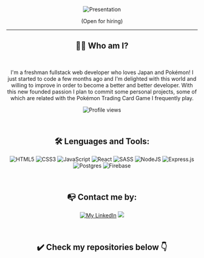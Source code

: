 <p align="center">
  <img src="https://github.com/2Tucho/2Tucho/assets/105043263/9bf4325b-773c-465c-a6e8-0a33a877be12" alt="Presentation"">
</p>
<p align="center">(Open for hiring)</p>

___

<h2 align="center">👨‍💻 Who am I?</h2>
<br>

<p align="center">I'm a freshman fullstack web developer who loves Japan and Pokémon! I just started to code a few months ago and I'm delighted with this world and willing to improve in order to become a better and better developer. With this new founded passion I plan to commit some personal projects, some of which are related with the Pokémon Trading Card Game I frequently play.</p>

<div align="center">
  
![Profile views](https://komarev.com/ghpvc/?username=2tucho&color=yellow&style=plastic&abbreviated=true)

</div>
<!-- https://github.com/antonkomarev/github-profile-views-counter -->
<!-- https://github.com/DavidWells/advanced-markdown/blob/master/README.md -->
<br>

<h2 align="center">🛠️ Lenguages and Tools:</h2>

<div align="center">

![HTML5](https://img.shields.io/badge/html5-%23E34F26.svg?style=for-the-badge&logo=html5&logoColor=white)
![CSS3](https://img.shields.io/badge/css3-%231572B6.svg?style=for-the-badge&logo=css3&logoColor=white)
![JavaScript](https://img.shields.io/badge/javascript-%23323330.svg?style=for-the-badge&logo=javascript&logoColor=%23F7DF1E)
![React](https://img.shields.io/badge/react-%2320232a.svg?style=for-the-badge&logo=react&logoColor=%2361DAFB)
![SASS](https://img.shields.io/badge/SASS-hotpink.svg?style=for-the-badge&logo=SASS&logoColor=white)
![NodeJS](https://img.shields.io/badge/node.js-6DA55F?style=for-the-badge&logo=node.js&logoColor=white)
![Express.js](https://img.shields.io/badge/express.js-%23404d59.svg?style=for-the-badge&logo=express&logoColor=%2361DAFB)
![Postgres](https://img.shields.io/badge/postgres-%23316192.svg?style=for-the-badge&logo=postgresql&logoColor=white)
![Firebase](https://img.shields.io/badge/firebase-a08021?style=for-the-badge&logo=firebase&logoColor=ffcd34)

</div>


<br>
<h2 align="center">📭 Contact me by:</h2>

<div align="center">
  
[<img src="https://img.shields.io/badge/linkedin-%230077B5.svg?style=for-the-badge&logo=linkedin&logoColor=white" alt="My LinkedIn">](http://www.linkedin.com/in/albertogonzalezromerowd) [<img src="https://img.shields.io/badge/Gmail-D14836?style=for-the-badge&logo=gmail&logoColor=white">](mailto:albergromero@gmail.com)

</div>

<br>
<h2 align="center">✔️ Check my repositories below 👇</h2>
